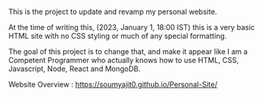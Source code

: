 This is the project to update and revamp my personal website.

At the time of writing this, (2023, January 1, 18:00 IST) this is a very basic HTML site with no CSS styling or much of any special formatting.

The goal of this project is to change that, and make it appear like I am a Competent Programmer who actually knows how to use HTML, CSS, Javascript, Node, React and MongoDB.

Website Overview : https://soumyajit0.github.io/Personal-Site/
